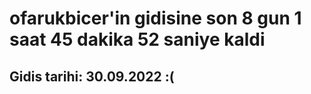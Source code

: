 # ofarukbicer'in gidisine son 8 gun 1 saat 45 dakika 52 saniye kaldi

## Gidis tarihi: 30.09.2022 :(